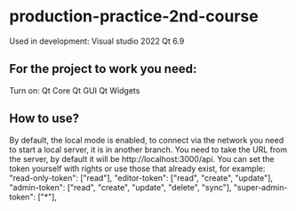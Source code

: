 # production-practice-2nd-course
Used in development:
Visual studio 2022
Qt 6.9

## For the project to work you need:
Turn on:
Qt Core
Qt GUI
Qt Widgets

## How to use?
By default, the local mode is enabled, to connect via the network you need to start a local server, it is in another branch. 
You need to take the URL from the server, by default it will be http://localhost:3000/api. 
You can set the token yourself with rights or use those that already exist, for example:
"read-only-token": ["read"],
"editor-token": ["read", "create", "update"],
"admin-token": ["read", "create", "update", "delete", "sync"],
"super-admin-token": ["*"],
